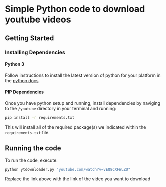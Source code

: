 # Simple Python code to download youtube videos

## Getting Started

### Installing Dependencies

#### Python 3
Follow instructions to install the latest version of python for your platform in the [python docs](https://docs.python.org/3/using/unix.html#getting-and-installing-the-latest-version-of-python)

#### PIP Dependencies
Once you have python setup and running, install dependencies by naviging to the `/youtube` directory in your terminal and running:

```bash
pip install -r requirements.txt
```
This will install all of the required package(s) we indicated within the `requirements.txt` file.

## Running the code
To run the code, execute:

```bash
python ytdownloader.py "youtube.com/watch?v=vEQ8CXFWLZU"
```
Replace the link above with the link of the video you want to download